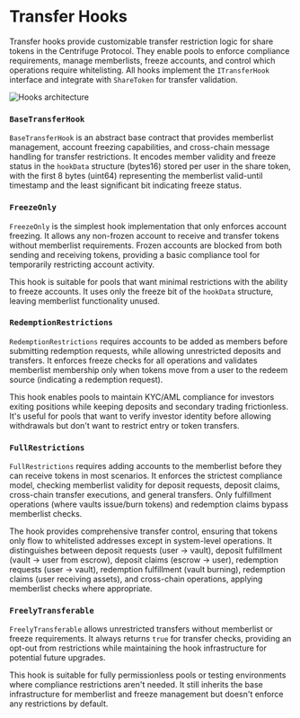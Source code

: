 # Transfer Hooks

Transfer hooks provide customizable transfer restriction logic for share tokens in the Centrifuge Protocol. They enable pools to enforce compliance requirements, manage memberlists, freeze accounts, and control which operations require whitelisting. All hooks implement the `ITransferHook` interface and integrate with `ShareToken` for transfer validation.

![Hooks architecture](http://www.plantuml.com/plantuml/proxy?cache=no&src=https://raw.githubusercontent.com/centrifuge/protocol/refs/heads/main/docs/architecture/hooks.puml)

### `BaseTransferHook`

`BaseTransferHook` is an abstract base contract that provides memberlist management, account freezing capabilities, and cross-chain message handling for transfer restrictions. It encodes member validity and freeze status in the `hookData` structure (bytes16) stored per user in the share token, with the first 8 bytes (uint64) representing the memberlist valid-until timestamp and the least significant bit indicating freeze status.

### `FreezeOnly`

`FreezeOnly` is the simplest hook implementation that only enforces account freezing. It allows any non-frozen account to receive and transfer tokens without memberlist requirements. Frozen accounts are blocked from both sending and receiving tokens, providing a basic compliance tool for temporarily restricting account activity.

This hook is suitable for pools that want minimal restrictions with the ability to freeze accounts. It uses only the freeze bit of the `hookData` structure, leaving memberlist functionality unused.

### `RedemptionRestrictions`

`RedemptionRestrictions` requires accounts to be added as members before submitting redemption requests, while allowing unrestricted deposits and transfers. It enforces freeze checks for all operations and validates memberlist membership only when tokens move from a user to the redeem source (indicating a redemption request).

This hook enables pools to maintain KYC/AML compliance for investors exiting positions while keeping deposits and secondary trading frictionless. It's useful for pools that want to verify investor identity before allowing withdrawals but don't want to restrict entry or token transfers.

### `FullRestrictions`

`FullRestrictions` requires adding accounts to the memberlist before they can receive tokens in most scenarios. It enforces the strictest compliance model, checking memberlist validity for deposit requests, deposit claims, cross-chain transfer executions, and general transfers. Only fulfillment operations (where vaults issue/burn tokens) and redemption claims bypass memberlist checks.

The hook provides comprehensive transfer control, ensuring that tokens only flow to whitelisted addresses except in system-level operations. It distinguishes between deposit requests (user → vault), deposit fulfillment (vault → user from escrow), deposit claims (escrow → user), redemption requests (user → vault), redemption fulfillment (vault burning), redemption claims (user receiving assets), and cross-chain operations, applying memberlist checks where appropriate.

### `FreelyTransferable`

`FreelyTransferable` allows unrestricted transfers without memberlist or freeze requirements. It always returns `true` for transfer checks, providing an opt-out from restrictions while maintaining the hook infrastructure for potential future upgrades.

This hook is suitable for fully permissionless pools or testing environments where compliance restrictions aren't needed. It still inherits the base infrastructure for memberlist and freeze management but doesn't enforce any restrictions by default.
